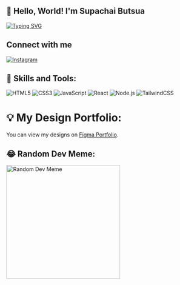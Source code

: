 ## 👋 Hello, World! I'm Supachai Butsua
[![Typing SVG](https://readme-typing-svg.demolab.com?font=Fira+Code&weight=600&size=20&pause=1000&color=00F7F7&center=true&vCenter=true&width=435&lines=Frontend+Developer)](https://git.io/typing-svg)

## Connect with me
[![Instagram](https://img.shields.io/badge/INSTAGRAM-E4405F?style=for-the-badge&logo=instagram&logoColor=white)](https://www.instagram.com/punwenin/)


## 🚀 Skills and Tools:
![HTML5](https://img.shields.io/badge/HTML5-E34F26?style=for-the-badge&logo=html5&logoColor=white)
![CSS3](https://img.shields.io/badge/CSS3-1572B6?style=for-the-badge&logo=css3&logoColor=white)
![JavaScript](https://img.shields.io/badge/JavaScript-323330?style=for-the-badge&logo=javascript&logoColor=F7DF1E)
![React](https://img.shields.io/badge/React-20232A?style=for-the-badge&logo=react&logoColor=61DAFB)
![Node.js](https://img.shields.io/badge/Node.js-339933?style=for-the-badge&logo=node.js&logoColor=white)
![TailwindCSS](https://img.shields.io/badge/TailwindCSS-38B2AC?style=for-the-badge&logo=tailwind-css&logoColor=white)


# 💡 My Design Portfolio:

You can view my designs on [Figma Portfolio]([https://www.figma.com/file/abcd1234/Your-Design](https://www.figma.com/@punwenin)).


## 😂 Random Dev Meme:
<img src="https://random-memer.herokuapp.com/" width="300" alt="Random Dev Meme">
